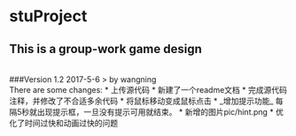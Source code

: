# stuProject
## This is a group-work game design
<br />
###Version 1.2 2017-5-6 
> by wangning
<br />
There are some changes:
* 上传源代码
* 新建了一个readme文档
* 完成源代码注释，并修改了不合适多余代码
* 将鼠标移动变成鼠标点击
* _增加提示功能_ 每隔5秒就出现提示框，一旦没有提示可用就结束。
* 新增的图片pic/hint.png
* 优化了时间过快和动画过快的问题
<br />
